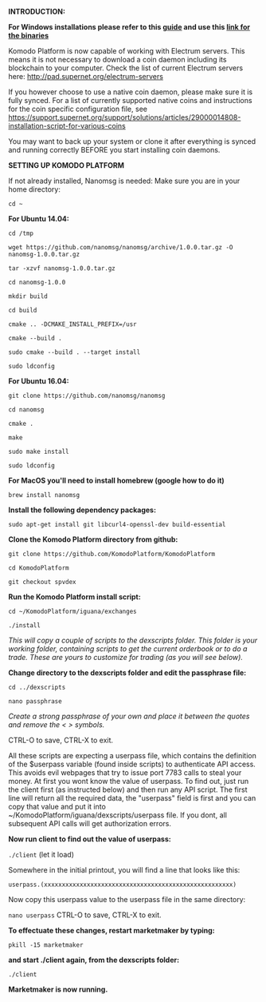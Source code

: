 **INTRODUCTION:**

**For Windows installations please refer to this [guide](https://github.com/DeckerSU/SuperNET/blob/dev-decker-dev/iguana/dexscripts.win32/how_to_use.md) and use this [link for the binaries](https://github.com/KomodoPlatform/BarterDEX/tree/v0.7/assets/bin/win64)**

Komodo Platform is now capable of working with Electrum servers. This means it is not necessary to download a coin daemon including its blockchain to your computer.
Check the list of current Electrum servers here: http://pad.supernet.org/electrum-servers

If you however choose to use a native coin daemon, please make sure it is fully synced. 
For a list of currently supported native coins and instructions for the coin specific configuration file, see https://support.supernet.org/support/solutions/articles/29000014808-installation-script-for-various-coins

You may want to back up your system or clone it after everything is synced and running correctly BEFORE you start installing coin daemons.


**SETTING UP KOMODO PLATFORM**

If not already installed, Nanomsg is needed:
Make sure you are in your home directory: 

`cd ~`

**For Ubuntu 14.04:**

`cd /tmp`

`wget https://github.com/nanomsg/nanomsg/archive/1.0.0.tar.gz -O nanomsg-1.0.0.tar.gz`

`tar -xzvf nanomsg-1.0.0.tar.gz`

`cd nanomsg-1.0.0`

`mkdir build`

`cd build`

`cmake .. -DCMAKE_INSTALL_PREFIX=/usr`

`cmake --build .`

`sudo cmake --build . --target install`

`sudo ldconfig`

**For Ubuntu 16.04:**

`git clone https://github.com/nanomsg/nanomsg`

`cd nanomsg`

`cmake .`

`make`

`sudo make install`

`sudo ldconfig`


**For MacOS you'll need to install homebrew (google how to do it)**

`brew install nanomsg`

**Install the following dependency packages:**

`sudo apt-get install git libcurl4-openssl-dev build-essential`

**Clone the Komodo Platform directory from github:**

`git clone https://github.com/KomodoPlatform/KomodoPlatform`

`cd KomodoPlatform`

`git checkout spvdex` 

**Run the Komodo Platform install script:**

`cd ~/KomodoPlatform/iguana/exchanges`

`./install`

_This will copy a couple of scripts to the dexscripts folder. This folder is your working folder, containing scripts to get the current orderbook or to do a trade. These are yours to customize for trading (as you will see below)._

**Change directory to the dexscripts folder and edit the passphrase file:**

`cd ../dexscripts`

`nano passphrase`

_Create a strong passphrase of your own and place it between the quotes and remove the < > symbols._

CTRL-O to save, CTRL-X to exit.

All these scripts are expecting a userpass file, which contains the definition of the $userpass variable (found inside scripts) to authenticate API access. This avoids evil webpages that try to issue port 7783 calls to steal your money. At first you wont know the value of userpass. To find out, just run the client first (as instructed below) and then run any API script. The first line will return all the required data, the "userpass" field is first and you can copy that value and put it into ~/KomodoPlatform/iguana/dexscripts/userpass file. If you dont, all subsequent API calls will get authorization errors. 

**Now run client to find out the value of userpass:**

`./client` (let it load)

Somewhere in the initial printout, you will find a line that looks like this: 

`userpass.(xxxxxxxxxxxxxxxxxxxxxxxxxxxxxxxxxxxxxxxxxxxxxxxxxxxxx)`

Now copy this userpass value to the userpass file in the same directory:

`nano userpass`
CTRL-O to save, CTRL-X to exit.


**To effectuate these changes, restart marketmaker by typing:**

`pkill -15 marketmaker`

**and start ./client again, from the dexscripts folder:**

`./client`

**Marketmaker is now running.**


